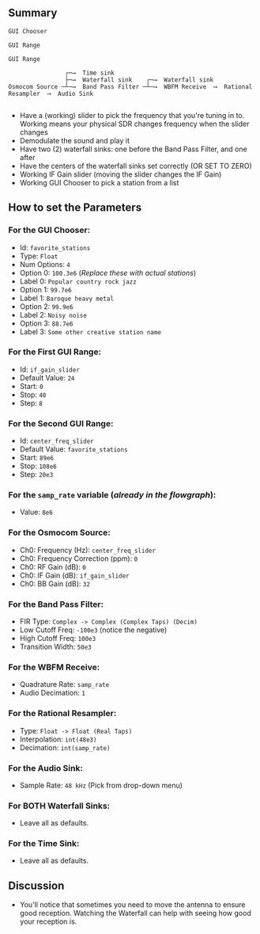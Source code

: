 ## Summary

```
GUI Chooser

GUI Range

GUI Range

                ┌─⟶  Time sink
                ├─⟶  Waterfall sink    ┌─⟶  Waterfall sink                                             
Osmocom Source ─┴─⟶  Band Pass Filter ─┴─⟶  WBFM Receive  ⟶  Rational Resampler  ⟶  Audio Sink                          
                                     

```

- Have a (working) slider to pick the frequency that you're tuning in to. Working means your physical SDR changes frequency when the slider changes
- Demodulate the sound and play it
- Have two (2) waterfall sinks: one before the Band Pass Filter, and one after
- Have the centers of the waterfall sinks set correctly (OR SET TO ZERO)
- Working IF Gain slider (moving the slider changes the IF Gain)
- Working GUI Chooser to pick a station from a list


## How to set the Parameters

### For the GUI Chooser:

- Id: `favorite_stations`
- Type: `Float`
- Num Options: `4`
- Option 0: `100.3e6`  (_Replace these with actual stations_)
- Label 0: `Popular country rock jazz`  
- Option 1: `99.7e6`
- Label 1: `Baroque heavy metal`
- Option 2: `99.9e6`
- Label 2: `Noisy noise`
- Option 3: `88.7e6`
- Label 3: `Some other creative station name`


### For the First GUI Range:

- Id: `if_gain_slider`
- Default Value: `24`
- Start: `0`
- Stop: `40`
- Step: `8`

### For the Second GUI Range:

- Id: `center_freq_slider`
- Default Value: `favorite_stations`
- Start: `89e6`
- Stop: `108e6`
- Step: `20e3`

### For the `samp_rate` variable (_already in the flowgraph_):

- Value: `8e6`

### For the Osmocom Source:

- Ch0: Frequency (Hz): `center_freq_slider`
- Ch0: Frequency Correction (ppm): `0`
- Ch0: RF Gain (dB): `0`
- Ch0: IF Gain (dB): `if_gain_slider`
- Ch0: BB Gain (dB): `32`

### For the Band Pass Filter:

- FIR Type: `Complex -> Complex (Complex Taps) (Decim)`
- Low Cutoff Freq: `-100e3` (notice the negative)
- High Cutoff Freq: `100e3`
- Transition Width: `50e3`

### For the WBFM Receive:

- Quadrature Rate: `samp_rate`
- Audio Decimation: `1`

### For the Rational Resampler:

- Type: `Float -> Float (Real Taps)`
- Interpolation: `int(48e3)`
- Decimation: `int(samp_rate)`

### For the Audio Sink:

- Sample Rate: `48 kHz` (Pick from drop-down menu)

### For BOTH Waterfall Sinks:

- Leave all as defaults.

### For the Time Sink:

- Leave all as defaults.


## Discussion

- You'll notice that sometimes you need to move the antenna to ensure good reception. Watching the Waterfall can help with seeing how good your reception is.

